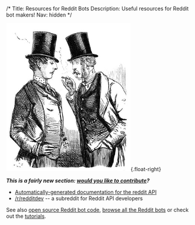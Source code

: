 /*
Title: Resources for Reddit Bots
Description: Useful resources for Reddit bot makers!
Nav: hidden
*/

![Hrmpf!](/content/images/illustrations/taste.jpg){.float-right}

***This is a fairly new section: [would you like to contribute](https://github.com/botwiki/botwiki.org)?***

- [Automatically-generated documentation for the reddit API](https://www.reddit.com/dev/api)
- [/r/redditdev](https://www.reddit.com/r/redditdev) -- a subreddit for Reddit API developers

See also [open source Reddit bot code](/tag/reddit+opensource), [browse all the Reddit bots](/bots/redditbots) or check out the [tutorials](/tutorials/redditbots).